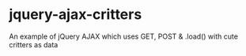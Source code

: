 # jquery-ajax-critters
An example of jQuery AJAX which uses GET, POST &amp; .load() with cute critters as data
